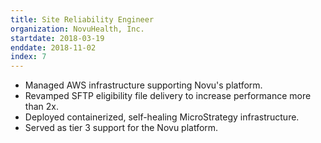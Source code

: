 ```yaml
---
title: Site Reliability Engineer
organization: NovuHealth, Inc.
startdate: 2018-03-19
enddate: 2018-11-02
index: 7
---
```


* Managed AWS infrastructure supporting Novu's platform.
* Revamped SFTP eligibility file delivery to increase performance more than 2x.
* Deployed containerized, self-healing MicroStrategy infrastructure.
* Served as tier 3 support for the Novu platform.
